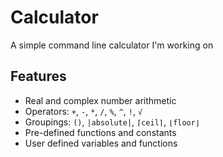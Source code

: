 # Calculator
A simple command line calculator I'm working on

## Features
* Real and complex number arithmetic
* Operators: `+`, `-`, `*`, `/`, `%`, `^`, `!`, `√`
* Groupings: `()`, `|absolute|`, `⌈ceil⌉`,  `⌊floor⌋`
* Pre-defined functions and constants
* User defined variables and functions